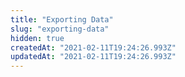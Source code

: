 ```yaml
---
title: "Exporting Data"
slug: "exporting-data"
hidden: true
createdAt: "2021-02-11T19:24:26.993Z"
updatedAt: "2021-02-11T19:24:26.993Z"
---
```

